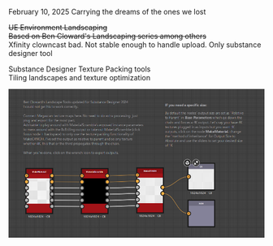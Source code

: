 February 10, 2025 Carrying the dreams of the ones we lost  
  
~~UE Environment Landscaping~~  
~~Based on Ben Cloward's Landscaping series among others~~  
Xfinity clowncast bad. Not stable enough to handle upload. Only substance designer tool  
  
Substance Designer Texture Packing tools  
Tiling landscapes and texture optimization  
  
![alt text](https://github.com/okkitoh/250210__UE5Environment/blob/main/HowToLandscapeTool2024.png)  
